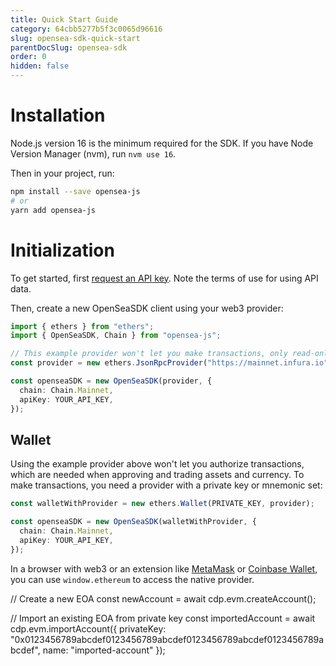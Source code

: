 ```yaml
---
title: Quick Start Guide
category: 64cbb5277b5f3c0065d96616
slug: opensea-sdk-quick-start
parentDocSlug: opensea-sdk
order: 0
hidden: false
---
```


# Installation

Node.js version 16 is the minimum required for the SDK. If you have Node Version Manager (nvm), run `nvm use 16`.

Then in your project, run:

```bash
npm install --save opensea-js
# or
yarn add opensea-js
```

# Initialization

To get started, first [request an API key](https://docs.opensea.io/reference/api-keys). Note the terms of use for using API data.

Then, create a new OpenSeaSDK client using your web3 provider:

```typescript
import { ethers } from "ethers";
import { OpenSeaSDK, Chain } from "opensea-js";

// This example provider won't let you make transactions, only read-only calls:
const provider = new ethers.JsonRpcProvider("https://mainnet.infura.io");

const openseaSDK = new OpenSeaSDK(provider, {
  chain: Chain.Mainnet,
  apiKey: YOUR_API_KEY,
});
```

## Wallet

Using the example provider above won't let you authorize transactions, which are needed when approving and trading assets and currency. To make transactions, you need a provider with a private key or mnemonic set:

```typescript
const walletWithProvider = new ethers.Wallet(PRIVATE_KEY, provider);

const openseaSDK = new OpenSeaSDK(walletWithProvider, {
  chain: Chain.Mainnet,
  apiKey: YOUR_API_KEY,
});
```

In a browser with web3 or an extension like [MetaMask](https://metamask.io/) or [Coinbase Wallet](https://www.coinbase.com/wallet), you can use `window.ethereum` to access the native provider.

// Create a new EOA
const newAccount = await cdp.evm.createAccount();

// Import an existing EOA from private key
const importedAccount = await cdp.evm.importAccount({
  privateKey: "0x0123456789abcdef0123456789abcdef0123456789abcdef0123456789abcdef",
  name: "imported-account"
});